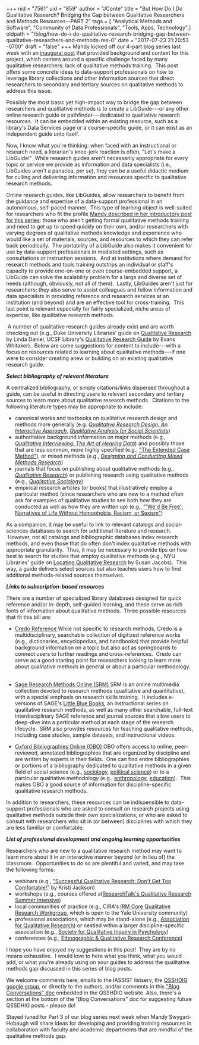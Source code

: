 +++
nid = "7561"
uid = "859"
author = "JConte"
title = "But How Do I *Do* Qualitative Research? Bridging the Gap between Qualitative Researchers and Methods Resources--PART 2"
tags = [ "Analytical Methods and Software", "Community of Data Professionals", "Tools, Apps, Technology",]
oldpath = "/blog/how-do-i-do-qualitative-research-bridging-gap-between-qualitative-researchers-and-methods-res-0"
date = "2017-07-23 21:20:53 -0700"
draft = "false"
+++
Mandy kicked off our 4-part blog series last week with an [inaugural
post](http://iassistdata.org/blog/how-do-i-do-qualitative-research-bridging-gap-between-qualitative-researchers-and-methods-resou)
that provided background and context for this project, which centers
around a specific challenge faced by many qualitative researchers: lack
of qualitative methods training.  This post offers some concrete ideas
to data-support professionals on how to leverage library collections and
other information sources that direct researchers to secondary and
tertiary sources on qualitative methods to address this issue.

Possibly the most basic yet high-impact way to bridge the gap between
researchers and qualitative methods is to create a LibGuide---or any
other online research guide or pathfinder---dedicated to qualitative
research resources.  It can be embedded within an existing resource,
such as a library's Data Services page or a course-specific guide, or it
can exist as an independent guide unto itself.

Now, I know what you're thinking: when faced with an instructional or
research need, a librarian's knee-jerk reaction is often, "Let's make a
LibGuide!"  While research guides aren't necessarily appropriate for
every topic or service we provide as information and data specialists
(i.e., LibGuides aren't a panacea, *per se*), they can be a useful
didactic medium for culling and delivering information and resources
specific to qualitative research methods.   

Online research guides, like LibGuides, allow researchers to benefit
from the guidance and expertise of a data-support professional in an
autonomous, self-paced manner.  This type of learning object is
well-suited for researchers who fit the profile [Mandy described in her
introductory post for this
series](http://iassistdata.org/blog/how-do-i-do-qualitative-research-bridging-gap-between-qualitative-researchers-and-methods-resou):
those who aren't getting formal qualitative methods training and need to
get up to speed quickly on their own, and/or researchers with varying
degrees of qualitative methods knowledge and experience who would like a
set of materials, sources, and resources to which they can refer back
periodically.  The portability of a LibGuide also makes it convenient
for use by data-support professionals in mediated settings, such as
consultations or instruction sessions.  And at institutions where demand
for research methods and tools training outstrips an individual or
staff's capacity to provide one-on-one or even course-embedded support,
a LibGuide can solve the scalability problem for a large and diverse set
of needs (although, obviously, not all of them).  Lastly, LibGuides
aren't just for researchers; they also serve to assist colleagues and
fellow information and data specialists in providing reference and
research services at an institution (and beyond) and are an effective
tool for cross-training.  This last point is relevant especially for
fairly specialized, niche areas of expertise, like qualitative research
methods.

 A number of qualitative research guides already exist and are worth
checking out (e.g., Duke University Libraries' guide on [Qualitative
Research](http://guides.library.duke.edu/qualitative-research) by Linda
Daniel, UCSF Library's [Qualitative Research
Guide](http://guides.ucsf.edu/QualitativeResearch) by Evans Whitaker).
 Below are some suggestions for content to include---with a focus on
resources related to learning about qualitative methods---if one were to
consider creating anew or building on an existing qualitative research
guide.

***Select bibliography of relevant literature***

A centralized bibliography, or simply citations/links dispersed
throughout a guide, can be useful in directing users to relevant
secondary and tertiary sources to learn more about qualitative research
methods.  Citations to the following literature types may be appropriate
to include:  

-   canonical works and textbooks on qualitative research design and
    methods more generally (e.g. [*Qualitative Research Design: An
    Interactive
    Approach*](https://us.sagepub.com/en-us/nam/qualitative-research-design/book234502),
    [*Qualitative Analysis for Social
    Scientists*](http://www.cambridge.org/us/academic/subjects/sociology/research-methods-sociology-and-criminology/qualitative-analysis-social-scientists?format=PB#CKgajQv9eyFqG2BI.97))
-   authoritative background information on major methods (e.g.,
    [*Qualitative Interviewing: The Art of Hearing
    Data*](https://us.sagepub.com/en-us/nam/qualitative-interviewing/book234196))
    and possibly those that are less common, more highly specified
    (e.g., ["The Extended Case
    Method"](http://journals.sagepub.com/doi/abs/10.1111/0735-2751.00040)),
    or mixed methods (e.g., [*Designing and Conducting Mixed Methods
    Research*](https://us.sagepub.com/en-us/nam/designing-and-conducting-mixed-methods-research/book233508))
-   journals that focus on publishing about qualitative methods (e.g.,
    [*Qualitative Research*](http://journals.sagepub.com/home/qrj)) or
    publishing research using qualitative methods (e.g., [*Qualitative
    Sociology*](https://link.springer.com/journal/11133))
-   empirical research articles (or books) that illustratively employ a
    particular method (since researchers who are new to a method often
    ask for examples of qualitative studies to see both how they are
    conducted as well as how they are written up) (e.g., ["'We'd Be
    Free': Narratives of Life Without Homophobia, Racism, or
    Sexism"](https://www.ncbi.nlm.nih.gov/pmc/articles/PMC3760739/))

As a companion, it may be useful to link to relevant catalogs and
social-sciences databases to search for additional literature and
research.  However, not all catalogs and bibliographic databases index
research methods, and even those that do often don't index qualitative
methods with appropriate granularity.  Thus, it may be necessary to
provide tips on how best to search for studies that employ qualitative
methods (e.g., NYU Libraries' guide on [Locating Qualitative
Research](http://guides.nyu.edu/qualitative) by Susan Jacobs).  This
way, a guide delivers select sources but also teaches users how to find
additional methods-related sources themselves.

***Links to subscription-based resources***

There are a number of specialized library databases designed for quick
reference and/or in-depth, self-guided learning, and these serve as rich
fonts of information about qualitative methods.  Three possible
resources that fit this bill are:   

-   [Credo Reference
    ](http://search.credoreference.com/)While not specific to research
    methods, Credo is a multidisciplinary, searchable collection of
    digitized reference works (e.g., dictionaries, encyclopedias, and
    handbooks) that provide helpful background information on a topic
    but also act as springboards to connect users to further readings
    and cross-references.  Credo can serve as a good starting point for
    researchers looking to learn more about qualitative methods in
    general or about a particular methodology.   

<!-- -->

-   [Sage Research Methods Online (SRM)
    ](http://methods.sagepub.com/)SRM is an online multimedia collection
    devoted to research methods (qualitative and quantitative), with a
    special emphasis on research skills training.  It includes
    e-versions of SAGE's [Little Blue
    Books](http://methods.sagepub.com/Search/SavedSearch/440), an
    instructional series on qualitative research methods, as well as
    many other searchable, full-text interdisciplinary SAGE reference
    and journal sources that allow users to deep-dive into a particular
    method at each stage of the research lifecycle.  SRM also provides
    resources for teaching qualitative methods, including case studies,
    sample datasets, and instructional videos.
    
-   [Oxford Bibliographies Online (OBO)
    ](http://www.oxfordbibliographies.com/)OBO offers access to online,
    peer-reviewed, annotated bibliographies that are organized by
    discipline and are written by experts in their fields.  One can find
    entire bibliographies or portions of a bibliography dedicated to
    qualitative methods in a given field of social science (e.g.,
    [sociology](http://www.oxfordbibliographies.com/view/document/obo-9780199756384/obo-9780199756384-0043.xml),
    [political
    science](http://www.oxfordbibliographies.com/view/document/obo-9780199756223/obo-9780199756223-0107.xml?rskey=gDpfrP&result=190))
    or to a particular qualitative methodology (e.g.,
    [anthropology](http://www.oxfordbibliographies.com/view/document/obo-9780199766567/obo-9780199766567-0107.xml),
    [education](http://www.oxfordbibliographies.com/view/document/obo-9780199756810/obo-9780199756810-0175.xml)).
     This makes OBO a good source of information for discipline-specific
    qualitative research methods.  

In addition to researchers, these resources can be indispensible to
data-support professionals who are asked to consult on research projects
using qualitative methods outside their own specializations, or who are
asked to consult with researchers who sit in (or between) disciplines
with which they are less familiar or comfortable.

***List of professional development and ongoing learning
opportunities***

Researchers who are new to a qualitative research method may want to
learn more about it in an interactive manner beyond (or in lieu of) the
classroom.  Opportunities to do so are plentiful and varied, and may
take the following forms:

-   webinars (e.g., ["Successful Qualitative Research: Don't Get Too
    Comfortable!"](http://connection.sagepub.com/blog/sage-connection/2015/06/02/successful-qualitative-research-webinar-recording-with-extended-qa/)
    by Kristi Jackson)
-   workshops (e.g., courses offered at[ResearchTalk's Qualitative
    Research Summer
    Intensive](http://researchtalk.com/upcoming-events/))
-   local communities of practice (e.g., CIRA's [IRM Core Qualitative
    Research
    Workgroup](http://cira.yale.edu/events/irm-core-qualitative-research-workgroup-9),
    which is open to the Yale University community)
-   professional associations, which may be stand-alone (e.g.,
    [Association for Qualitative Research](https://www.aqr.org.uk/)) or
    nestled within a larger discipline-specific association (e.g.,
    [Society for Qualitative Inquiry in
    Psychology](http://qualpsy.org/))
-   conferences (e.g., [Ethnographic & Qualitative Research
    Conference](http://www.eqrc.net/))

I hope you have enjoyed my suggestions in this post!  They are by no
means exhaustive.  I would love to here what you think, what you would
add, or what you're already using on your guides to address the
qualitative methods gap discussed in this series of blog posts.  

We welcome comments here, emails to the IASSIST listserv, the [QSSHDIG
google group](https://groups.google.com/forum/#!forum/iassist-qualdata),
or directly to the authors, and/or comments in this ["Blog
Conversations"
doc](https://sites.google.com/uncg.edu/iassistqsshdig/blog-conversations)
embedded in the QSSHDIG website. Also, there's a section at the bottom
of the "Blog Conversations" doc for suggesting future QSSDHIG posts -
please do!

Stayed tuned for Part 3 of our blog series next week when Mandy
Swygart-Hobaugh will share ideas for developing and providing training
resources in collaboration with faculty and academic departments that
are mindful of the qualitative methods gap.
